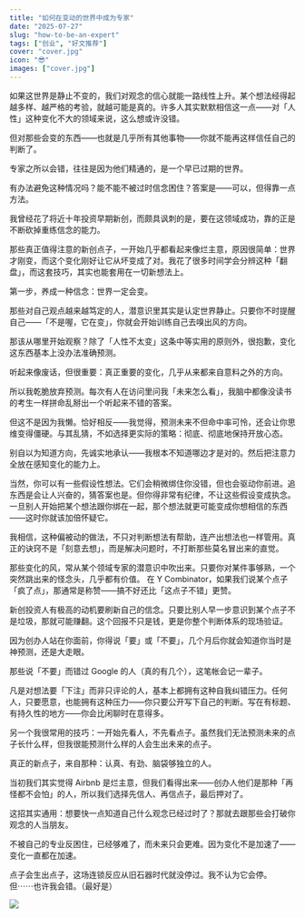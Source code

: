 ```yaml
---
title: "如何在变动的世界中成为专家"
date: "2025-07-27"
slug: "how-to-be-an-expert"
tags: ["创业", "好文推荐"]
cover: "cover.jpg"
icon: "😎"
images: ["cover.jpg"]
---
```

如果这世界是静止不变的，我们对观念的信心就能一路线性上升。某个想法经得起越多样、越严格的考验，就越可能是真的。许多人其实默默相信这一点——对「人性」这种变化不大的领域来说，这么想或许没错。



但对那些会变的东西——也就是几乎所有其他事物——你就不能再这样信任自己的判断了。



专家之所以会错，往往是因为他们精通的，是一个早已过期的世界。



有办法避免这种情况吗？能不能不被过时信念困住？答案是——可以，但得靠一点方法。



我曾经花了将近十年投资早期新创，而颇具讽刺的是，要在这领域成功，靠的正是不断砍掉重练信念的能力。



那些真正值得注意的新创点子，一开始几乎都看起来像烂主意，原因很简单：世界才刚变，而这个变化刚好让它从坏变成了对。我花了很多时间学会分辨这种「翻盘」，而这套技巧，其实也能套用在一切新想法上。



第一步，养成一种信念：世界一定会变。



那些对自己观点越来越笃定的人，潜意识里其实是认定世界静止。只要你不时提醒自己——「不是喔，它在变」，你就会开始训练自己去嗅出风的方向。



那该从哪里开始观察？除了「人性不太变」这条中等实用的原则外，很抱歉，变化这东西基本上没办法准确预测。



听起来像废话，但很重要：真正重要的变化，几乎从来都来自意料之外的方向。



所以我乾脆放弃预测。每次有人在访问里问我「未来怎么看」，我脑中都像没读书的考生一样拼命乱掰出一个听起来不错的答案。



但这不是因为我懒。恰好相反——我觉得，预测未来不但命中率可怜，还会让你思维变得僵硬。与其乱猜，不如选择更实际的策略：彻底、彻底地保持开放心态。



别自以为知道方向，先诚实地承认——我根本不知道哪边才是对的。然后把注意力全放在感知变化的能力上。



当然，你可以有一些假设性想法。它们会稍微绑住你没错，但也会驱动你前进。追东西是会让人兴奋的，猜答案也是。但你得非常有纪律，不让这些假设变成执念。
一旦别人开始把某个想法跟你绑在一起，那个想法就更可能变成你想相信的东西——这时你就该加倍怀疑它。



我相信，这种偏被动的做法，不只对判断想法有帮助，连产出想法也一样管用。真正的诀窍不是「刻意去想」，而是解决问题时，不打断那些莫名冒出来的直觉。



那些变化的风，常从某个领域专家的潜意识中吹出来。只要你对某件事够熟，一个突然跳出来的怪念头，几乎都有价值。
在 Y Combinator，如果我们说某个点子「疯了点」，那通常是称赞——搞不好还比「这点子不错」更赞。



新创投资人有极高的动机要刷新自己的信念。只要比别人早一步意识到某个点子不是垃圾，那就可能赚翻。这个回报不只是钱，更是你整个判断体系的现场验证。



因为创办人站在你面前，你得说「要」或「不要」，几个月后你就会知道你当时是神预测，还是大走眼。



那些说「不要」而错过 Google 的人（真的有几个），这笔帐会记一辈子。



凡是对想法要「下注」而非只评论的人，基本上都拥有这种自我纠错压力。任何人，只要愿意，也能拥有这种压力——你只要公开写下自己的判断。写在有标题、有持久性的地方——你会比闲聊时在意得多。



另一个我很常用的技巧：一开始先看人，不先看点子。虽然我们无法预测未来的点子长什么样，但我很能预测什么样的人会生出未来的点子。



真正的新点子，来自那种：认真、有劲、脑袋够独立的人。



当初我们其实觉得 Airbnb 是烂主意，但我们看得出来——创办人他们是那种「再怪都不会怕」的人，所以我们选择先信人、再信点子，最后押对了。



这招其实通用：想要快一点知道自己什么观念已经过时了？那就去跟那些会打破你观念的人当朋友。



不被自己的专业反困住，已经够难了，而未来只会更难。因为变化不是加速了——变化一直都在加速。



点子会生出点子，这场连锁反应从旧石器时代就没停过。我不认为它会停。
但⋯⋯也许我会错。（最好是）




![](https://prod-files-secure.s3.us-west-2.amazonaws.com/112d0858-5090-4d34-a606-b75eb8d65fd2/46476355-9cf3-4e99-9b7a-3531bc426380/1000202064.png?X-Amz-Algorithm=AWS4-HMAC-SHA256&X-Amz-Content-Sha256=UNSIGNED-PAYLOAD&X-Amz-Credential=ASIAZI2LB466UJLPI5BN%2F20250810%2Fus-west-2%2Fs3%2Faws4_request&X-Amz-Date=20250810T103902Z&X-Amz-Expires=3600&X-Amz-Security-Token=IQoJb3JpZ2luX2VjEJr%2F%2F%2F%2F%2F%2F%2F%2F%2F%2FwEaCXVzLXdlc3QtMiJHMEUCIQC2lSBNgQwVyQS8ow6WezoMmGrLQQVbt0tha93DEh1UxAIgIPKPSstYq5yq%2BRy9p4L0ue9iiOqFOrpsP3AYePECJswqiAQI0%2F%2F%2F%2F%2F%2F%2F%2F%2F%2F%2FARAAGgw2Mzc0MjMxODM4MDUiDCazD6uz00MN5E9xPCrcAxB%2BTokw1ENEVjIjGJKMqlaJV1tl0GTNArObEET7b%2Br7gAVeT%2F%2Fpl05fa7EO8fV9qW%2FIiKCDGVfALm7eWsTAREYT5XnLCMQnujYg4VWgofy3IAaVgDQxpA1j7LTyQyQlkrqW04oXaas6X9hXeU%2FNobwzHnYyo7i2T92SubVfmlI1elmPignuhy5XAMzc4As%2F6xGD5dCMxuuMNydGHLWD95TeUtUSppRXNZkI2E%2BJF9%2FXH4cABr5DQ4%2BnEKsluyfqLfZWbuD%2BQoMZ0hgiJgPNj2zdktffGa%2FbOZVS%2FVRDMlPXk4CbDIo03QRlMZwGvhPVZ4svQ2aOIUYkig7YpCZRGOlzPXnF%2Bu7gU8Nm5T2VlEfEcl79DdtYxgsW15J2%2BugaVoeGI2Ko70mdWp%2Fp5I6n%2BrrRpruMpK3ulo4xA%2FLAv6JK89GJFGIBp30Vo4QVkBURslDN9mqmUli1vdEAoJ6%2B0gAbQ7%2Byryc7ylxVn5VIGTJDh8WBUMebz%2B%2BgFLDuSpZqHvGkRDhB%2BbW9jRUrugGTHlUsNXWCt4srFuFqLr7J3lNyoEdZcUIPsPX0ovF2YHyNpB%2Fl4N5yGOOHFztvcABj1b55YDM2WhRM8kgPvBuldDgiNBC30F%2BBpG6MBKxRMKbT4cQGOqUBqaMZZXCzcrw7mfqOdwHPig42m03u5JezBhm7mrUoASPKEOChrUq1g0iYVZD6jB3uVzEQSFuBmOrvmW83QxtIreZhmhPXh5wgoCo4o8US4xXxYrFjFyF2qrRbk%2BLD05i55PL%2BDbgTLGVP9eu7NAYGUGTood3dEmEw%2BKPxcA1uYhnBUWKRuENnQ9S3qQj%2BFfryzCtn%2BhETrFAvFpPUrj4QnpR9wHrk&X-Amz-Signature=a9a8f37b9874c20dbd4a184e1f3a1b0f688c91e0255be6eeed7bc74ed31e9e68&X-Amz-SignedHeaders=host&x-amz-checksum-mode=ENABLED&x-id=GetObject)

